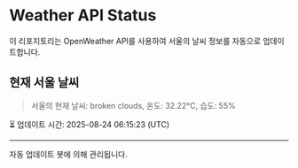 
# Weather API Status

이 리포지토리는 OpenWeather API를 사용하여 서울의 날씨 정보를 자동으로 업데이트합니다.

## 현재 서울 날씨
> 서울의 현재 날씨: broken clouds, 온도: 32.22°C, 습도: 55%

⏳ 업데이트 시간: 2025-08-24 06:15:23 (UTC)

---
자동 업데이트 봇에 의해 관리됩니다.
